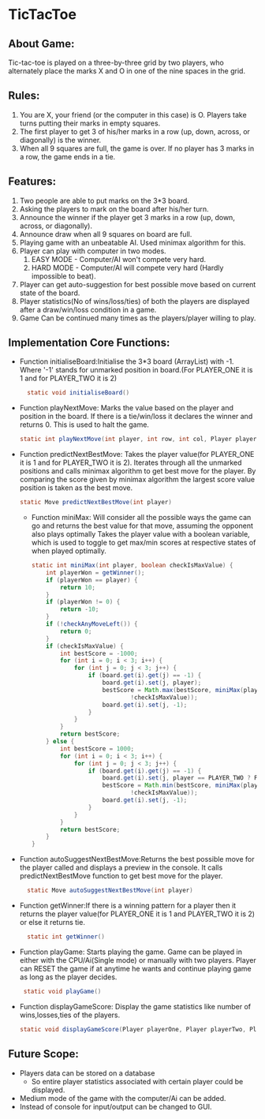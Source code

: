 # TicTacToe

## About Game:
Tic-tac-toe is played on a three-by-three grid by two players, who alternately place the marks X and O in one of the nine spaces in the grid.

## Rules:
1. You are X, your friend (or the computer in this case) is O. Players take turns putting their marks in empty squares.
2. The first player to get 3 of his/her marks in a row (up, down, across, or diagonally) is the winner.
3. When all 9 squares are full, the game is over. If no player has 3 marks in a row, the game ends in a tie. 

## Features:
1. Two people are able to put marks on the 3*3 board.
2. Asking the players to mark on the board after his/her turn.
3. Announce the winner if the player get 3 marks in a row (up, down, across, or diagonally).
4. Announce draw when all 9 squares on board are full.
5. Playing game with an unbeatable AI. Used minimax algorithm for this.
6. Player can play with computer in two modes.
   1. EASY MODE - Computer/AI won't compete very hard.
   2. HARD MODE - Computer/AI will compete very hard (Hardly impossible to beat).
7. Player can get auto-suggestion for best possible move based on current state of the board.
8. Player statistics(No of wins/loss/ties) of both the players are displayed after a draw/win/loss condition in a game.
9. Game Can be continued many times as the players/player willing to play.

## Implementation Core Functions:
- Function initialiseBoard:Initialise the 3*3 board (ArrayList) with -1. Where '-1' stands for unmarked position in board.(For
  PLAYER_ONE it is 1 and for PLAYER_TWO it is 2)
  ```java
    static void initialiseBoard()
  ```

- Function playNextMove: Marks the value based on the player and position in the board. If there is a tie/win/loss it declares the winner and returns 0. This is used to halt the game.
    ```java
    static int playNextMove(int player, int row, int col, Player playerOne, Player playerTwo, Player playerThree, boolean isPlayerTwoAi)
    ```
  
- Function predictNextBestMove: Takes the player value(for PLAYER_ONE it is 1 and for PLAYER_TWO it is 2). Iterates through all the unmarked positions
and calls minimax algorithm to get best move for the player. By comparing the score given by minimax algorithm the largest score value position is taken as the best move.
  ```java
  static Move predictNextBestMove(int player)
  ```
  - Function miniMax: Will consider all the possible ways the game can go and returns the best value for that move, assuming the opponent also plays optimally Takes the player value with a boolean variable, which is used to toggle to get max/min scores at respective states of when played optimally.
    ```java
    static int miniMax(int player, boolean checkIsMaxValue) {
        int playerWon = getWinner();
        if (playerWon == player) {
            return 10;
        }
        if (playerWon != 0) {
            return -10;
        }
        if (!checkAnyMoveLeft()) {
            return 0;
        }
        if (checkIsMaxValue) {
            int bestScore = -1000;
            for (int i = 0; i < 3; i++) {
                for (int j = 0; j < 3; j++) {
                    if (board.get(i).get(j) == -1) {
                        board.get(i).set(j, player);
                        bestScore = Math.max(bestScore, miniMax(player,
                                !checkIsMaxValue));
                        board.get(i).set(j, -1);
                    }
                }
            }
            return bestScore;
        } else {
            int bestScore = 1000;
            for (int i = 0; i < 3; i++) {
                for (int j = 0; j < 3; j++) {
                    if (board.get(i).get(j) == -1) {
                        board.get(i).set(j, player == PLAYER_TWO ? PLAYER_ONE : PLAYER_TWO);
                        bestScore = Math.min(bestScore, miniMax(player,
                                !checkIsMaxValue));
                        board.get(i).set(j, -1);
                    }
                }
            }
            return bestScore;
        }
    }
    ```
    
- Function autoSuggestNextBestMove:Returns the best possible move for the player called and displays a preview in the console. It calls predictNextBestMove function to get best move for the player.
  ```java
    static Move autoSuggestNextBestMove(int player) 
  ```
  
- Function getWinner:If there is a winning pattern for a player then it returns the player value(for PLAYER_ONE it is 1 and PLAYER_TWO it is 2) or else it returns tie.
  ```java
    static int getWinner()
  ```

- Function playGame: Starts playing the game. Game can be played in either with the CPU/Ai(Single mode) or manually with two players.
Player can RESET the game if at anytime he wants and continue playing game as long as the player decides.
   ```java
    static void playGame() 
  ```
  
- Function displayGameScore: Display the game statistics like number of wins,losses,ties of 
the players. 
  ```java
  static void displayGameScore(Player playerOne, Player playerTwo, Player playerThree, boolean isPlayerTwoAi)
  ```

## Future Scope:
- Players data can be stored on a database 
  - So entire player statistics associated with certain player could be displayed.
- Medium mode of the game with the computer/Ai can be added.
- Instead of console for input/output can be changed to GUI.
